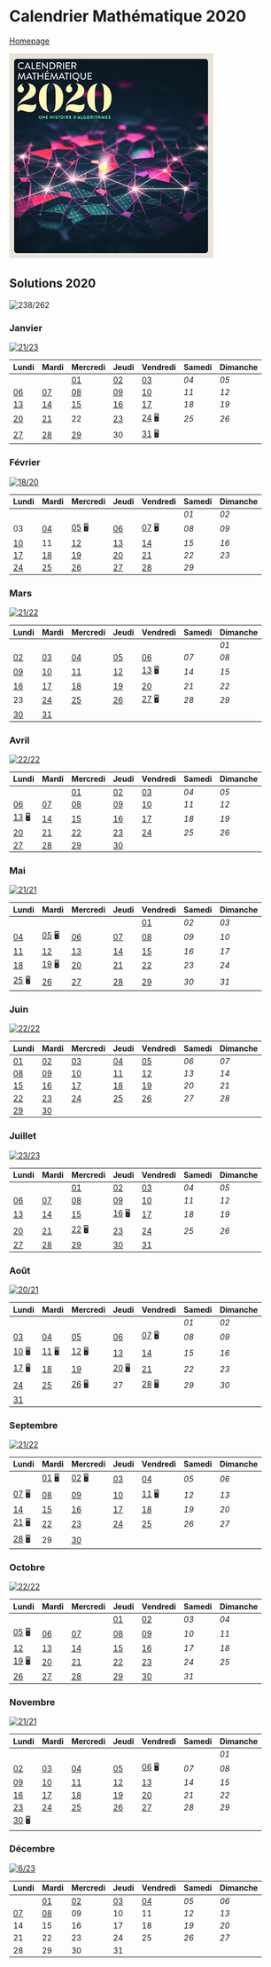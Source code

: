# Calendrier Mathématique 2020

[Homepage](../README.md)

![cal-2020](cal-2020.png)

## Solutions 2020

![238/262](https://img.shields.io/static/v1?label=solutions&message=238/262%20%2891%25%29&color=blueviolet&style=flat-square)

### Janvier

[![21/23](https://img.shields.io/static/v1?label=en%20cours&message=21/23&color=informational&style=flat-square)](janvier/)

|Lundi|Mardi|Mercredi|Jeudi|Vendredi|Samedi|Dimanche|
|---|---|---|---|---|---|---|
|    |    | [01](janvier/README.md#mercredi-1-janvier) | [02](janvier/README.md#jeudi-2-janvier) | [03](janvier/README.md#vendredi-3-janvier) | *04* | *05* |
| [06](janvier/README.md#lundi-6-janvier) | [07](janvier/README.md#mardi-7-janvier) | [08](janvier/README.md#mercredi-8-janvier) | [09](janvier/README.md#jeudi-9-janvier) | [10](janvier/README.md#vendredi-10-janvier) | *11* | *12* |
| [13](janvier/README.md#lundi-13-janvier) | [14](janvier/README.md#mardi-14-janvier) | [15](janvier/README.md#mercredi-15-janvier) | [16](janvier/README.md#jeudi-16-janvier) | [17](janvier/README.md#vendredi-17-janvier) | *18* | *19* |
| [20](janvier/README.md#lundi-20-janvier) | [21](janvier/README.md#mardi-21-janvier) | 22 | [23](janvier/README.md#jeudi-23-janvier) | [24](janvier/README.md#vendredi-24-janvier) 🖥 | *25* | *26* |
| [27](janvier/README.md#lundi-27-janvier) | [28](janvier/README.md#mardi-28-janvier) | [29](janvier/README.md#mercredi-29-janvier) | 30 | [31](janvier/README.md#vendredi-31-janvier) 🖥 |    |    |

### Février

[![18/20](https://img.shields.io/static/v1?label=en%20cours&message=18/20&color=informational&style=flat-square)](fevrier/)

|Lundi|Mardi|Mercredi|Jeudi|Vendredi|Samedi|Dimanche|
|---|---|---|---|---|---|---|
|    |    |    |    |    | *01* | *02* |
| 03 | [04](fevrier/README.md#mardi-4-février) | [05](fevrier/README.md#mercredi-5-février) 🖥 | [06](fevrier/README.md#jeudi-6-février) | [07](fevrier/README.md#vendredi-7-février) 🖥 | *08* | *09* |
| [10](fevrier/README.md#lundi-10-février) | 11 | [12](fevrier/README.md#mercredi-12-février) | [13](fevrier/README.md#jeudi-13-février) | [14](fevrier/README.md#vendredi-14-février) | *15* | *16* |
| [17](fevrier/README.md#lundi-17-février) | [18](fevrier/README.md#mardi-18-février) | [19](fevrier/README.md#mercredi-19-février) | [20](fevrier/README.md#jeudi-20-février) | [21](fevrier/README.md#vendredi-21-février) | *22* | *23* |
| [24](fevrier/README.md#lundi-24-février) | [25](fevrier/README.md#mardi-25-février) | [26](fevrier/README.md#mercredi-26-février) | [27](fevrier/README.md#jeudi-27-février) | [28](fevrier/README.md#vendredi-28-février) | *29* |    |

### Mars

[![21/22](https://img.shields.io/static/v1?label=en%20cours&message=21/22&color=informational&style=flat-square)](mars/)

|Lundi|Mardi|Mercredi|Jeudi|Vendredi|Samedi|Dimanche|
|---|---|---|---|---|---|---|
|    |    |    |    |    |    | *01* |
| [02](mars/README.md#lundi-2-mars) | [03](mars/README.md#mardi-3-mars) | [04](mars/README.md#mercredi-4-mars) | [05](mars/README.md#jeudi-5-mars) | [06](mars/README.md#vendredi-6-mars) | *07* | *08* |
| [09](mars/README.md#lundi-9-mars) | [10](mars/README.md#mardi-10-mars) | [11](mars/README.md#mercredi-11-mars) | [12](mars/README.md#jeudi-12-mars) | [13](mars/README.md#vendredi-13-mars) 🖥 | *14* | *15* |
| [16](mars/README.md#lundi-16-mars) | [17](mars/README.md#mardi-17-mars) | [18](mars/README.md#mercredi-18-mars) | [19](mars/README.md#jeudi-19-mars) | [20](mars/README.md#vendredi-20-mars) | *21* | *22* |
| 23 | [24](mars/README.md#mardi-24-mars) | [25](mars/README.md#mercredi-25-mars) | [26](mars/README.md#jeudi-26-mars) | [27](mars/README.md#vendredi-27-mars) 🖥 | *28* | *29* |
| [30](mars/README.md#lundi-30-mars) | [31](mars/README.md#mardi-31-mars) |    |    |    |    |    |

### Avril

[![22/22](https://img.shields.io/static/v1?label=fini&message=22/22&color=success&style=flat-square)](avril/)

|Lundi|Mardi|Mercredi|Jeudi|Vendredi|Samedi|Dimanche|
|---|---|---|---|---|---|---|
|    |    | [01](avril/README.md#mercredi-1-avril) | [02](avril/README.md#jeudi-2-avril) | [03](avril/README.md#vendredi-3-avril) | *04* | *05* |
| [06](avril/README.md#lundi-6-avril) | [07](avril/README.md#mardi-7-avril) | [08](avril/README.md#mercredi-8-avril) | [09](avril/README.md#jeudi-9-avril) | [10](avril/README.md#vendredi-10-avril) | *11* | *12* |
| [13](avril/README.md#lundi-13-avril) 🖥 | [14](avril/README.md#mardi-14-avril) | [15](avril/README.md#mercredi-15-avril) | [16](avril/README.md#jeudi-16-avril) | [17](avril/README.md#vendredi-17-avril) | *18* | *19* |
| [20](avril/README.md#lundi-20-avril) | [21](avril/README.md#mardi-21-avril) | [22](avril/README.md#mercredi-22-avril) | [23](avril/README.md#jeudi-23-avril) | [24](avril/README.md#vendredi-24-avril) | *25* | *26* |
| [27](avril/README.md#lundi-27-avril) | [28](avril/README.md#mardi-28-avril) | [29](avril/README.md#mercredi-29-avril) | [30](avril/README.md#jeudi-30-avril) |    |    |    |

### Mai

[![21/21](https://img.shields.io/static/v1?label=fini&message=21/21&color=success&style=flat-square)](mai/)

|Lundi|Mardi|Mercredi|Jeudi|Vendredi|Samedi|Dimanche|
|---|---|---|---|---|---|---|
|    |    |    |    | [01](mai/README.md#vendredi-1-mai) | *02* | *03* |
| [04](mai/README.md#lundi-4-mai) | [05](mai/README.md#mardi-5-mai) 🖥 | [06](mai/README.md#mercredi-6-mai) | [07](mai/README.md#jeudi-7-mai) | [08](mai/README.md#vendredi-8-mai) | *09* | *10* |
| [11](mai/README.md#lundi-11-mai) | [12](mai/README.md#mardi-12-mai) | [13](mai/README.md#mercredi-13-mai) | [14](mai/README.md#jeudi-14-mai) | [15](mai/README.md#vendredi-15-mai) | *16* | *17* |
| [18](mai/README.md#lundi-18-mai) | [19](mai/README.md#mardi-19-mai) 🖥 | [20](mai/README.md#mercredi-20-mai) | [21](mai/README.md#jeudi-21-mai) | [22](mai/README.md#vendredi-22-mai) | *23* | *24* |
| [25](mai/README.md#lundi-25-mai) 🖥 | [26](mai/README.md#mardi-26-mai) | [27](mai/README.md#mercredi-27-mai) | [28](mai/README.md#jeudi-28-mai) | [29](mai/README.md#vendredi-29-mai) | *30* | *31* |

### Juin

[![22/22](https://img.shields.io/static/v1?label=fini&message=22/22&color=success&style=flat-square)](juin/)

|Lundi|Mardi|Mercredi|Jeudi|Vendredi|Samedi|Dimanche|
|---|---|---|---|---|---|---|
| [01](juin/README.md#lundi-1-juin) | [02](juin/README.md#mardi-2-juin) | [03](juin/README.md#mercredi-3-juin) | [04](juin/README.md#jeudi-4-juin) | [05](juin/README.md#vendredi-5-juin) | *06* | *07* |
| [08](juin/README.md#lundi-8-juin) | [09](juin/README.md#mardi-9-juin) | [10](juin/README.md#mercredi-10-juin) | [11](juin/README.md#jeudi-11-juin) | [12](juin/README.md#vendredi-12-juin) | *13* | *14* |
| [15](juin/README.md#lundi-15-juin) | [16](juin/README.md#mardi-16-juin) | [17](juin/README.md#mercredi-17-juin) | [18](juin/README.md#jeudi-18-juin) | [19](juin/README.md#vendredi-19-juin) | *20* | *21* |
| [22](juin/README.md#lundi-22-juin) | [23](juin/README.md#mardi-23-juin) | [24](juin/README.md#mercredi-24-juin) | [25](juin/README.md#jeudi-25-juin) | [26](juin/README.md#vendredi-26-juin) | *27* | *28* |
| [29](juin/README.md#lundi-29-juin) | [30](juin/README.md#mardi-30-juin) |    |    |    |    |    |

### Juillet

[![23/23](https://img.shields.io/static/v1?label=fini&message=23/23&color=success&style=flat-square)](juillet/)

|Lundi|Mardi|Mercredi|Jeudi|Vendredi|Samedi|Dimanche|
|---|---|---|---|---|---|---|
|    |    | [01](juillet/README.md#mercredi-1-juillet) | [02](juillet/README.md#jeudi-2-juillet) | [03](juillet/README.md#vendredi-3-juillet) | *04* | *05* |
| [06](juillet/README.md#lundi-6-juillet) | [07](juillet/README.md#mardi-7-juillet) | [08](juillet/README.md#mercredi-8-juillet) | [09](juillet/README.md#jeudi-9-juillet) | [10](juillet/README.md#vendredi-10-juillet) | *11* | *12* |
| [13](juillet/README.md#lundi-13-juillet) | [14](juillet/README.md#mardi-14-juillet) | [15](juillet/README.md#mercredi-15-juillet) | [16](juillet/README.md#jeudi-16-juillet) 🖥 | [17](juillet/README.md#vendredi-17-juillet) | *18* | *19* |
| [20](juillet/README.md#lundi-20-juillet) | [21](juillet/README.md#mardi-21-juillet) | [22](juillet/README.md#mercredi-22-juillet) 🖥 | [23](juillet/README.md#jeudi-23-juillet) | [24](juillet/README.md#vendredi-24-juillet) | *25* | *26* |
| [27](juillet/README.md#lundi-27-juillet) | [28](juillet/README.md#mardi-28-juillet) | [29](juillet/README.md#mercredi-29-juillet) | [30](juillet/README.md#jeudi-30-juillet) | [31](juillet/README.md#vendredi-31-juillet) |    |    |

### Août

[![20/21](https://img.shields.io/static/v1?label=en%20cours&message=20/21&color=informational&style=flat-square)](aout/)

|Lundi|Mardi|Mercredi|Jeudi|Vendredi|Samedi|Dimanche|
|---|---|---|---|---|---|---|
|    |    |    |    |    | *01* | *02* |
| [03](aout/README.md#lundi-3-août) | [04](aout/README.md#mardi-4-août) | [05](aout/README.md#mercredi-5-août) | [06](aout/README.md#jeudi-6-août) | [07](aout/README.md#vendredi-7-août) 🖥 | *08* | *09* |
| [10](aout/README.md#lundi-10-août) 🖥 | [11](aout/README.md#mardi-11-août) 🖥 | [12](aout/README.md#mercredi-12-août) 🖥 | [13](aout/README.md#jeudi-13-août) | [14](aout/README.md#vendredi-14-août) | *15* | *16* |
| [17](aout/README.md#lundi-17-août) 🖥 | [18](aout/README.md#mardi-18-août) | [19](aout/README.md#mercredi-19-août) | [20](aout/README.md#jeudi-20-août) 🖥 | [21](aout/README.md#vendredi-21-août) | *22* | *23* |
| [24](aout/README.md#lundi-24-août) | [25](aout/README.md#mardi-25-août) | [26](aout/README.md#mercredi-26-août) 🖥 | 27 | [28](aout/README.md#vendredi-28-août) 🖥 | *29* | *30* |
| [31](aout/README.md#lundi-31-août) |    |    |    |    |    |    |

### Septembre

[![21/22](https://img.shields.io/static/v1?label=en%20cours&message=21/22&color=informational&style=flat-square)](septembre/)

|Lundi|Mardi|Mercredi|Jeudi|Vendredi|Samedi|Dimanche|
|---|---|---|---|---|---|---|
|    | [01](septembre/README.md#mardi-1-septembre) 🖥 | [02](septembre/README.md#mercredi-2-septembre) 🖥 | [03](septembre/README.md#jeudi-3-septembre) | [04](septembre/README.md#vendredi-4-septembre) | *05* | *06* |
| [07](septembre/README.md#lundi-7-septembre) 🖥 | [08](septembre/README.md#mardi-8-septembre) | [09](septembre/README.md#mercredi-9-septembre) | [10](septembre/README.md#jeudi-10-septembre) | [11](septembre/README.md#vendredi-11-septembre) 🖥 | *12* | *13* |
| [14](septembre/README.md#lundi-14-septembre) | [15](septembre/README.md#mardi-15-septembre) | [16](septembre/README.md#mercredi-16-septembre) | [17](septembre/README.md#jeudi-17-septembre) | [18](septembre/README.md#vendredi-18-septembre) | *19* | *20* |
| [21](septembre/README.md#lundi-21-septembre) 🖥 | [22](septembre/README.md#mardi-22-septembre) | [23](septembre/README.md#mercredi-23-septembre) | [24](septembre/README.md#jeudi-24-septembre) | [25](septembre/README.md#vendredi-25-septembre) | *26* | *27* |
| [28](septembre/README.md#lundi-28-septembre) 🖥 | 29 | [30](septembre/README.md#mercredi-30-septembre) |    |    |    |    |

### Octobre

[![22/22](https://img.shields.io/static/v1?label=fini&message=22/22&color=success&style=flat-square)](octobre/)

|Lundi|Mardi|Mercredi|Jeudi|Vendredi|Samedi|Dimanche|
|---|---|---|---|---|---|---|
|    |    |    | [01](octobre/README.md#jeudi-1-octobre) | [02](octobre/README.md#vendredi-2-octobre) | *03* | *04* |
| [05](octobre/README.md#lundi-5-octobre) 🖥 | [06](octobre/README.md#mardi-6-octobre) | [07](octobre/README.md#mercredi-7-octobre) | [08](octobre/README.md#jeudi-8-octobre) | [09](octobre/README.md#vendredi-9-octobre) | *10* | *11* |
| [12](octobre/README.md#lundi-12-octobre) | [13](octobre/README.md#mardi-13-octobre) | [14](octobre/README.md#mercredi-14-octobre) | [15](octobre/README.md#jeudi-15-octobre) | [16](octobre/README.md#vendredi-16-octobre) | *17* | *18* |
| [19](octobre/README.md#lundi-19-octobre) 🖥 | [20](octobre/README.md#mardi-20-octobre) | [21](octobre/README.md#mercredi-21-octobre) | [22](octobre/README.md#jeudi-22-octobre) | [23](octobre/README.md#vendredi-23-octobre) | *24* | *25* |
| [26](octobre/README.md#lundi-26-octobre) | [27](octobre/README.md#mardi-27-octobre) | [28](octobre/README.md#mercredi-28-octobre) | [29](octobre/README.md#jeudi-29-octobre) | [30](octobre/README.md#vendredi-30-octobre) | *31* |    |

### Novembre

[![21/21](https://img.shields.io/static/v1?label=fini&message=21/21&color=success&style=flat-square)](novembre/)

|Lundi|Mardi|Mercredi|Jeudi|Vendredi|Samedi|Dimanche|
|---|---|---|---|---|---|---|
|    |    |    |    |    |    | *01* |
| [02](novembre/README.md#lundi-2-novembre) | [03](novembre/README.md#mardi-3-novembre) | [04](novembre/README.md#mercredi-4-novembre) | [05](novembre/README.md#jeudi-5-novembre) | [06](novembre/README.md#vendredi-6-novembre) 🖥 | *07* | *08* |
| [09](novembre/README.md#lundi-9-novembre) | [10](novembre/README.md#mardi-10-novembre) | [11](novembre/README.md#mercredi-11-novembre) | [12](novembre/README.md#jeudi-12-novembre) | [13](novembre/README.md#vendredi-13-novembre) | *14* | *15* |
| [16](novembre/README.md#lundi-16-novembre) | [17](novembre/README.md#mardi-17-novembre) | [18](novembre/README.md#mercredi-18-novembre) | [19](novembre/README.md#jeudi-19-novembre) | [20](novembre/README.md#vendredi-20-novembre) | *21* | *22* |
| [23](novembre/README.md#lundi-23-novembre) | [24](novembre/README.md#mardi-24-novembre) | [25](novembre/README.md#mercredi-25-novembre) | [26](novembre/README.md#jeudi-26-novembre) | [27](novembre/README.md#vendredi-27-novembre) | *28* | *29* |
| [30](novembre/README.md#lundi-30-novembre) 🖥 |    |    |    |    |    |    |

### Décembre

[![6/23](https://img.shields.io/static/v1?label=en%20cours&message=6/23&color=informational&style=flat-square)](decembre/)

|Lundi|Mardi|Mercredi|Jeudi|Vendredi|Samedi|Dimanche|
|---|---|---|---|---|---|---|
|    | [01](decembre/README.md#mardi-1-décembre) | [02](decembre/README.md#mercredi-2-décembre) | [03](decembre/README.md#jeudi-3-décembre) | [04](decembre/README.md#vendredi-4-décembre) | *05* | *06* |
| [07](decembre/README.md#lundi-7-décembre) | [08](decembre/README.md#mardi-8-décembre) | 09 | 10 | 11 | *12* | *13* |
| 14 | 15 | 16 | 17 | 18 | *19* | *20* |
| 21 | 22 | 23 | 24 | 25 | *26* | *27* |
| 28 | 29 | 30 | 31 |    |    |    |

